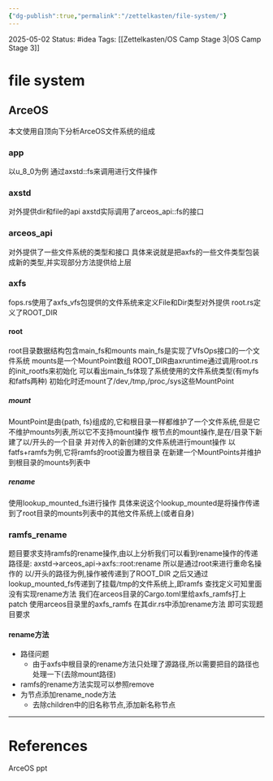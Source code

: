 ```yaml
---
{"dg-publish":true,"permalink":"/zettelkasten/file-system/"}
---
```


2025-05-02
Status: #idea
Tags: [[Zettelkasten/OS Camp Stage 3\|OS Camp Stage 3]]

# file system
## ArceOS
本文使用自顶向下分析ArceOS文件系统的组成
### app
以u_8_0为例
通过axstd::fs来调用进行文件操作
### axstd
对外提供dir和file的api
axstd实际调用了arceos_api::fs的接口
### arceos_api
对外提供了一些文件系统的类型和接口
具体来说就是把axfs的一些文件类型包装成新的类型,并实现部分方法提供给上层
### axfs
fops.rs使用了axfs_vfs包提供的文件系统来定义File和Dir类型对外提供
root.rs定义了ROOT_DIR
#### root
root目录数据结构包含main_fs和mounts
main_fs是实现了VfsOps接口的一个文件系统
mounts是一个MountPoint数组
ROOT_DIR由axruntime通过调用root.rs的init_rootfs来初始化
可以看出main_fs体现了系统使用的文件系统类型(有myfs和fatfs两种)
初始化时还mount了/dev,/tmp,/proc,/sys这些MountPoint
##### mount
MountPoint是由{path, fs}组成的,它和根目录一样都维护了一个文件系统,但是它不维护mounts列表,所以它不支持mount操作
根节点的mount操作,是在/目录下新建了以/开头的一个目录
并对传入的新创建的文件系统进行mount操作
以fatfs+ramfs为例,它将ramfs的root设置为根目录
在新建一个MountPoints并维护到根目录的mounts列表中
##### rename
使用lookup_mounted_fs进行操作
具体来说这个lookup_mounted是将操作传递到了root目录的mounts列表中的其他文件系统上(或者自身)

### ramfs_rename
题目要求支持ramfs的rename操作,由以上分析我们可以看到rename操作的传递路径是:
axstd->arceos_api->axfs::root:rename
所以是通过root来进行重命名操作的
以/开头的路径为例,操作被传递到了ROOT_DIR
之后又通过lookup_mounted_fs传递到了挂载/tmp的文件系统上,即ramfs
查找定义可知里面没有实现rename方法
我们在arceos目录的Cargo.toml里给axfs_ramfs打上patch
使用arceos目录里的axfs_ramfs
在其dir.rs中添加rename方法
即可实现题目要求
#### rename方法
- 路径问题
	- 由于axfs中根目录的rename方法只处理了源路径,所以需要把目的路径也处理一下(去除mount路径)
- ramfs的rename方法实现可以参照remove
- 为节点添加rename_node方法
	- 去除children中的旧名称节点,添加新名称节点

___
# References
ArceOS ppt
